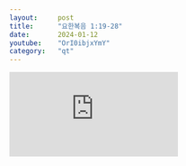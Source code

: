 ```yaml
---
layout:     post
title:      "요한복음 1:19-28"
date:       2024-01-12
youtube:    "OrI0ibjxYmY"
category:   "qt"
---
```


<div class="youtube margin-large">
    <iframe src="https://www.youtube.com/embed/OrI0ibjxYmY" title="YouTube video player" frameborder="0" allow="accelerometer; autoplay; clipboard-write; encrypted-media; gyroscope; picture-in-picture; web-share" allowfullscreen></iframe>
</div>
